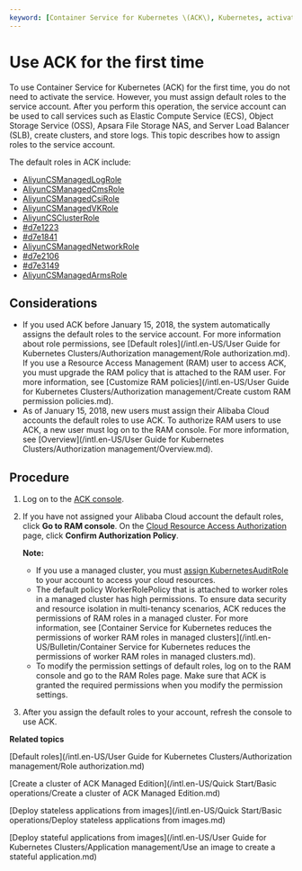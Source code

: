 ```yaml
---
keyword: [Container Service for Kubernetes \(ACK\), Kubernetes, activate ACK, assign roles]
---
```


# Use ACK for the first time

To use Container Service for Kubernetes \(ACK\) for the first time, you do not need to activate the service. However, you must assign default roles to the service account. After you perform this operation, the service account can be used to call services such as Elastic Compute Service \(ECS\), Object Storage Service \(OSS\), Apsara File Storage NAS, and Server Load Balancer \(SLB\), create clusters, and store logs. This topic describes how to assign roles to the service account.

The default roles in ACK include:

-   [AliyunCSManagedLogRole](#d7e58)
-   [AliyunCSManagedCmsRole](#d7e313)
-   [AliyunCSManagedCsiRole](#d7e410)
-   [AliyunCSManagedVKRole](#d7e630)
-   [AliyunCSClusterRole](#d7e884)
-   [\#d7e1223](#d7e1223)
-   [\#d7e1841](#d7e1841)
-   [AliyunCSManagedNetworkRole](#d7e2040)
-   [\#d7e2106](#d7e2106)
-   [\#d7e3149](#d7e3149)
-   [AliyunCSManagedArmsRole](#d7e3446)

## Considerations

-   If you used ACK before January 15, 2018, the system automatically assigns the default roles to the service account. For more information about role permissions, see [Default roles](/intl.en-US/User Guide for Kubernetes Clusters/Authorization management/Role authorization.md). If you use a Resource Access Management \(RAM\) user to access ACK, you must upgrade the RAM policy that is attached to the RAM user. For more information, see [Customize RAM policies](/intl.en-US/User Guide for Kubernetes Clusters/Authorization management/Create custom RAM permission policies.md).
-   As of January 15, 2018, new users must assign their Alibaba Cloud accounts the default roles to use ACK. To authorize RAM users to use ACK, a new user must log on to the RAM console. For more information, see [Overview](/intl.en-US/User Guide for Kubernetes Clusters/Authorization management/Overview.md).

## Procedure

1.  Log on to the [ACK console](https://cs.console.aliyun.com).

2.  If you have not assigned your Alibaba Cloud account the default roles, click **Go to RAM console**. On the [Cloud Resource Access Authorization](https://ram.console.aliyun.com/#/role/authorize?request=%7B%22ReturnUrl%22:%22https:%2F%2Fcs.console.aliyun.com%2F%22,%22Service%22:%22CS%22,%22Requests%22:%7B%22request1%22:%7B%22RoleName%22:%22AliyunCSManagedLogRole%22,%22TemplateId%22:%22AliyunCSManagedLogRole%22%7D,%22request2%22:%7B%22RoleName%22:%22AliyunCSManagedCmsRole%22,%22TemplateId%22:%22AliyunCSManagedCmsRole%22%7D,%22request3%22:%7B%22RoleName%22:%22AliyunCSManagedCsiRole%22,%22TemplateId%22:%22AliyunCSManagedCsiRole%22%7D,%22request4%22:%7B%22RoleName%22:%22AliyunCSManagedVKRole%22,%22TemplateId%22:%22AliyunCSManagedVKRole%22%7D,%22request5%22:%7B%22RoleName%22:%22AliyunCSClusterRole%22,%22TemplateId%22:%22Cluster%22%7D,%22request6%22:%7B%22RoleName%22:%22AliyunCSServerlessKubernetesRole%22,%22TemplateId%22:%22ServerlessKubernetes%22%7D,%22request7%22:%7B%22RoleName%22:%22AliyunCSKubernetesAuditRole%22,%22TemplateId%22:%22KubernetesAudit%22%7D,%22request8%22:%7B%22RoleName%22:%22AliyunCSManagedNetworkRole%22,%22TemplateId%22:%22AliyunCSManagedNetworkRole%22%7D,%22request9%22:%7B%22RoleName%22:%22AliyunCSDefaultRole%22,%22TemplateId%22:%22Default%22%7D,%22request10%22:%7B%22RoleName%22:%22AliyunCSManagedKubernetesRole%22,%22TemplateId%22:%22ManagedKubernetes%22%7D,%22request11%22:%7B%22RoleName%22:%22AliyunCSManagedArmsRole%22,%22TemplateId%22:%22AliyunCSManagedArmsRole%22%7D%7D%7D) page, click **Confirm Authorization Policy**.

    **Note:**

    -   If you use a managed cluster, you must [assign KubernetesAuditRole](https://ram.console.aliyun.com/?spm=5176.2020520152.0.0.2d5916ddD6wVTY#/role/authorize?request=%7B%22Requests%22:%20%7B%22request1%22:%20%7B%22RoleName%22:%20%22KubernetesAuditRole%22,%20%22TemplateId%22:%20%22ManagedKubernetes%22%7D%7D,%20%22ReturnUrl%22:%20%22https:%2F%2Fcs.console.aliyun.com%22,%20%22Service%22:%20%22CS%22%7D) to your account to access your cloud resources.
    -   The default policy WorkerRolePolicy that is attached to worker roles in a managed cluster has high permissions. To ensure data security and resource isolation in multi-tenancy scenarios, ACK reduces the permissions of RAM roles in a managed cluster. For more information, see [Container Service for Kubernetes reduces the permissions of worker RAM roles in managed clusters](/intl.en-US/Bulletin/Container Service for Kubernetes reduces the permissions of worker RAM roles in managed
         clusters.md).
    -   To modify the permission settings of default roles, log on to the RAM console and go to the RAM Roles page. Make sure that ACK is granted the required permissions when you modify the permission settings.
3.  After you assign the default roles to your account, refresh the console to use ACK.


**Related topics**  


[Default roles](/intl.en-US/User Guide for Kubernetes Clusters/Authorization management/Role authorization.md)

[Create a cluster of ACK Managed Edition](/intl.en-US/Quick Start/Basic operations/Create a cluster of ACK Managed Edition.md)

[Deploy stateless applications from images](/intl.en-US/Quick Start/Basic operations/Deploy stateless applications from images.md)

[Deploy stateful applications from images](/intl.en-US/User Guide for Kubernetes Clusters/Application management/Use an image to create a stateful application.md)

